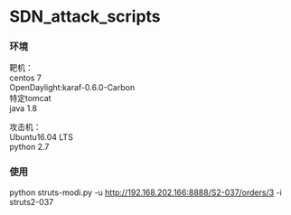 # SDN_attack_scripts
### 环境

靶机：  
	centos 7  
	OpenDaylight:karaf-0.6.0-Carbon  
	特定tomcat  
	java 1.8  

攻击机：  
	Ubuntu16.04 LTS  
	python 2.7  

### 使用

python struts-modi.py -u http://192.168.202.166:8888/S2-037/orders/3 -i struts2-037
